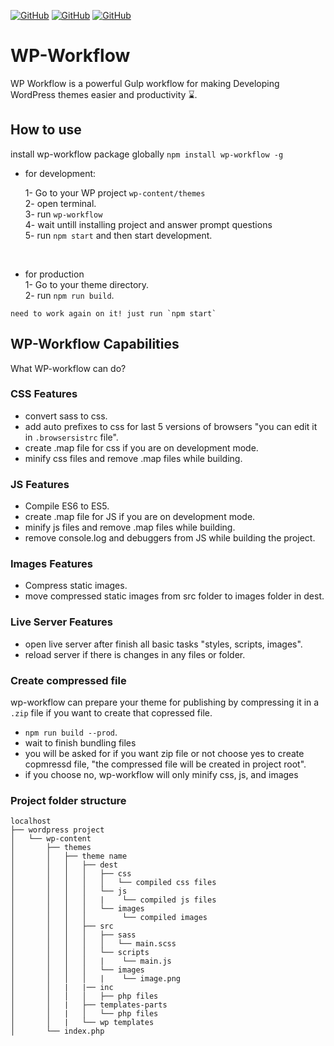 [![GitHub](https://img.shields.io/github/issues/mohamednajiub/wp-workflow?style=flat-square)](https://github.com/mohamednajiub/wp-workflow/issues/) [![GitHub](https://img.shields.io/github/forks/mohamednajiub/wp-workflow?style=social)](https://github.com/mohamednajiub/wp-workflow/network/members) [![GitHub](https://img.shields.io/github/license/mohamednajiub/wp-workflow?style=flat-square)](https://github.com/mohamednajiub/wp-workflow/blob/master/LICENSE)

# WP-Workflow

WP Workflow is a powerful Gulp workflow for making Developing WordPress themes easier and productivity ⌛.

## How to use

install wp-workflow package globally `npm install wp-workflow -g`

- for development:

  1- Go to your WP project `wp-content/themes`\
  2- open terminal.\
  3- run `wp-workflow`\
  4- wait untill installing project and answer prompt questions\
  5- run `npm start` and then start development.

<br>

- for production\
  1- Go to your theme directory.\
  2- run `npm run build`.

```
need to work again on it! just run `npm start`
```

## WP-Workflow Capabilities

What WP-workflow can do?

### CSS Features

- convert sass to css.
- add auto prefixes to css for last 5 versions of browsers "you can edit it in `.browsersistrc` file".
- create .map file for css if you are on development mode.
- minify css files and remove .map files while building.

### JS Features

- Compile ES6 to ES5.
- create .map file for JS if you are on development mode.
- minify js files and remove .map files while building.
- remove console.log and debuggers from JS while building the project.

### Images Features

- Compress static images.
- move compressed static images from src folder to images folder in dest.

### Live Server Features

- open live server after finish all basic tasks "styles, scripts, images".
- reload server if there is changes in any files or folder.

### Create compressed file

wp-workflow can prepare your theme for publishing by compressing it in a `.zip` file if you want to create that copressed file.

- `npm run build --prod`.
- wait to finish bundling files
- you will be asked for if you want zip file or not choose yes to create copmressd file, "the compressed file will be created in project root".
- if you choose no, wp-workflow will only minify css, js, and images

### Project folder structure

```
localhost
├── wordpress project
│   └── wp-content
│       ├── themes
│       │   ├── theme name
│       │   │   ├── dest
│       │   │   │   ├── css
│       │   │   │   │   └── compiled css files
│       │   │   │   └── js
│       │   │   │   |    └── compiled js files
│       │   │   │   └── images
│       │   │   │        └── compiled images
│       │   │   ├── src
│       │   │   │   ├── sass
│       │   │   │   │   └── main.scss
│       │   │   │   └── scripts
│       │   │   │   |    └── main.js
│       │   │   │   └── images
│       │   │   │   |    └── image.png
│       │   |   |── inc
│       │   │   │   ├── php files
│       │   |   ├── templates-parts
│       │   |   │   └── php files
│       │   |   └── wp templates
│       └── index.php
```
